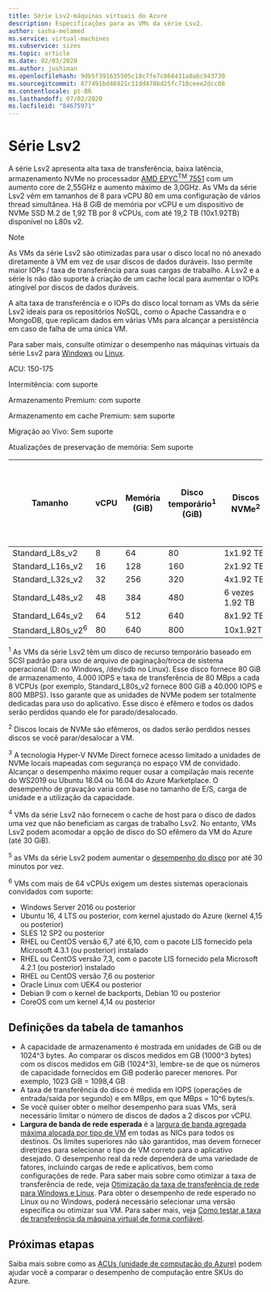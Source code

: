 ```yaml
---
title: Série Lsv2-máquinas virtuais do Azure
description: Especificações para as VMs da série Lsv2.
author: sasha-melamed
ms.service: virtual-machines
ms.subservice: sizes
ms.topic: article
ms.date: 02/03/2020
ms.author: jushiman
ms.openlocfilehash: 9db5f391635505c18c7fe7c868431a0abc943730
ms.sourcegitcommit: 877491bd46921c11dd478bd25fc718ceee2dcc08
ms.contentlocale: pt-BR
ms.lasthandoff: 07/02/2020
ms.locfileid: "84675971"
---
```

# <a name="lsv2-series"></a>Série Lsv2

A série Lsv2 apresenta alta taxa de transferência, baixa latência, armazenamento NVMe no processador [AMD EPYC<sup>TM</sup> 7551](https://www.amd.com/en/products/epyc-7000-series) com um aumento core de 2,55GHz e aumento máximo de 3,0GHz. As VMs da série Lsv2 vêm em tamanhos de 8 para vCPU 80 em uma configuração de vários thread simultânea.  Há 8 GiB de memória por vCPU e um dispositivo de NVMe SSD M.2 de 1,92 TB por 8 vCPUs, com até 19,2 TB (10x1.92TB) disponível no L80s v2.

> [!NOTE]
> As VMs da série Lsv2 são otimizadas para usar o disco local no nó anexado diretamente à VM em vez de usar discos de dados duráveis. Isso permite maior IOPs / taxa de transferência para suas cargas de trabalho. A Lsv2 e a série ls não dão suporte à criação de um cache local para aumentar o IOPs atingível por discos de dados duráveis.
>
> A alta taxa de transferência e o IOPs do disco local tornam as VMs da série Lsv2 ideais para os repositórios NoSQL, como o Apache Cassandra e o MongoDB, que replicam dados em várias VMs para alcançar a persistência em caso de falha de uma única VM.
>
> Para saber mais, consulte otimizar o desempenho nas máquinas virtuais da série Lsv2 para [Windows](../virtual-machines/windows/storage-performance.md) ou [Linux](../virtual-machines/linux/storage-performance.md).  

ACU: 150-175

Intermitência: com suporte

Armazenamento Premium: com suporte

Armazenamento em cache Premium: sem suporte

Migração ao Vivo: Sem suporte

Atualizações de preservação de memória: Sem suporte

| Tamanho | vCPU | Memória (GiB) | Disco temporário<sup>1</sup> (GiB) | Discos NVMe<sup>2</sup> | Taxa de transferência de disco de NVMe<sup>3</sup> (IOPS de leitura/Mbps) | Taxa de transferência de disco de dados não armazenados em cache (IOPs/MBps)<sup>4</sup> | Taxa de transferência máxima de disco de dados não armazenados em cache (IOPs/MBps)<sup>5</sup>| Discos de dados máximos | Máximo de NICs/Largura de banda de rede esperado (Mbps) |
|---|---|---|---|---|---|---|---|---|---|
| Standard_L8s_v2   |  8 |  64 |  80 |  1x1.92 TB  | 400000/2000  | 8000/160   | 8000/1280 | 16 | 2 / 3200   |
| Standard_L16s_v2  | 16 | 128 | 160 |  2x1.92 TB  | 800000/4000  | 16000/320  | 16000/1280 | 32 | 4 / 6400   |
| Standard_L32s_v2  | 32 | 256 | 320 |  4x1.92 TB  | 1,5 m/8000    | 32000/640  | 32000/1280 | 32 | 8 / 12800  |
| Standard_L48s_v2  | 48 | 384 | 480 |  6 vezes 1.92 TB  | 2.2 m/14000   | 48000/960  | 48000/2000 | 32 | 8/16000 + |
| Standard_L64s_v2  | 64 | 512 | 640 |  8x1.92 TB  | 2.9 m/16000   | 64000/1280 | 64000/2000 | 32 | 8/16000 + |
| Standard_L80s_v2<sup>6</sup> | 80 | 640 | 800 | 10x1.92TB | 3,8 m/20000 | 80000/1400 | 80000/2000 | 32 | 8/16000 + |

<sup>1</sup> As VMs da série Lsv2 têm um disco de recurso temporário baseado em SCSI padrão para uso de arquivo de paginação/troca de sistema operacional (D: no Windows, /dev/sdb no Linux). Esse disco fornece 80 GiB de armazenamento, 4.000 IOPS e taxa de transferência de 80 MBps a cada 8 VCPUs (por exemplo, Standard_L80s_v2 fornece 800 GiB a 40.000 IOPS e 800 MBPS). Isso garante que as unidades de NVMe podem ser totalmente dedicadas para uso do aplicativo. Esse disco é efêmero e todos os dados serão perdidos quando ele for parado/desalocado.

<sup>2</sup> Discos locais de NVMe são efêmeros, os dados serão perdidos nesses discos se você parar/desalocar a VM.

<sup>3</sup> A tecnologia Hyper-V NVMe Direct fornece acesso limitado a unidades de NVMe locais mapeadas com segurança no espaço VM de convidado.  Alcançar o desempenho máximo requer ousar a compilação mais recente do WS2019 ou Ubuntu 18.04 ou 16.04 do Azure Marketplace.  O desempenho de gravação varia com base no tamanho de E/S, carga de unidade e a utilização da capacidade.

<sup>4</sup> VMs da série Lsv2 não fornecem o cache de host para o disco de dados uma vez que não beneficiam as cargas de trabalho Lsv2.  No entanto, VMs Lsv2 podem acomodar a opção de disco do SO efêmero da VM do Azure (até 30 GiB).

<sup>5</sup> as VMs da série Lsv2 podem aumentar o [desempenho do disco](linux/disk-bursting.md) por até 30 minutos por vez. 

<sup>6</sup> VMs com mais de 64 vCPUs exigem um destes sistemas operacionais convidados com suporte:

- Windows Server 2016 ou posterior
- Ubuntu 16, 4 LTS ou posterior, com kernel ajustado do Azure (kernel 4,15 ou posterior)
- SLES 12 SP2 ou posterior
- RHEL ou CentOS versão 6,7 até 6,10, com o pacote LIS fornecido pela Microsoft 4.3.1 (ou posterior) instalado
- RHEL ou CentOS versão 7,3, com o pacote LIS fornecido pela Microsoft 4.2.1 (ou posterior) instalado
- RHEL ou CentOS versão 7,6 ou posterior
- Oracle Linux com UEK4 ou posterior
- Debian 9 com o kernel de backports, Debian 10 ou posterior
- CoreOS com um kernel 4,14 ou posterior

## <a name="size-table-definitions"></a>Definições da tabela de tamanhos

- A capacidade de armazenamento é mostrada em unidades de GiB ou de 1024^3 bytes. Ao comparar os discos medidos em GB (1000^3 bytes) com os discos medidos em GiB (1024^3), lembre-se de que os números de capacidade fornecidos em GiB poderão parecer menores. Por exemplo, 1023 GiB = 1098,4 GB
- A taxa de transferência do disco é medida em IOPS (operações de entrada/saída por segundo) e em MBps, em que MBps = 10^6 bytes/s.
- Se você quiser obter o melhor desempenho para suas VMs, será necessário limitar o número de discos de dados a 2 discos por vCPU.
- **Largura de banda de rede esperada** é a [largura de banda agregada máxima alocada por tipo de VM](../virtual-network/virtual-machine-network-throughput.md) em todas as NICs para todos os destinos. Os limites superiores não são garantidos, mas devem fornecer diretrizes para selecionar o tipo de VM correto para o aplicativo desejado. O desempenho real da rede dependerá de uma variedade de fatores, incluindo cargas de rede e aplicativos, bem como configurações de rede. Para saber mais sobre como otimizar a taxa de transferência de rede, veja [Otimização da taxa de transferência de rede para Windows e Linux](../virtual-network/virtual-network-optimize-network-bandwidth.md). Para obter o desempenho de rede esperado no Linux ou no Windows, poderá necessário selecionar uma versão específica ou otimizar sua VM. Para saber mais, veja [Como testar a taxa de transferência da máquina virtual de forma confiável](../virtual-network/virtual-network-bandwidth-testing.md).

## <a name="next-steps"></a>Próximas etapas

Saiba mais sobre como as [ACUs (unidade de computação do Azure)](acu.md) podem ajudar você a comparar o desempenho de computação entre SKUs do Azure.
